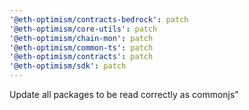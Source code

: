 ```yaml
---
'@eth-optimism/contracts-bedrock': patch
'@eth-optimism/core-utils': patch
'@eth-optimism/chain-mon': patch
'@eth-optimism/common-ts': patch
'@eth-optimism/contracts': patch
'@eth-optimism/sdk': patch
---
```


Update all packages to be read correctly as commonjs"
